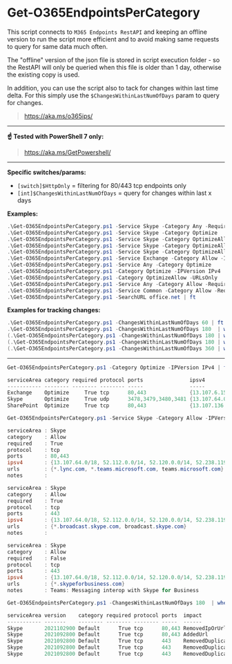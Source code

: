 # Get-O365EndpointsPerCategory

This script connects to `M365 Endpoints RestAPI` and keeping an offline version to run the script more efficient and to avoid making same requests to query for same data much often.

The "offline" version of the json file is stored in script execution folder - so the RestAPI will only be queried when this file is older than 1 day, otherwise the existing copy is used.

In addition, you can use the script also to tack for changes within last time delta. For this simply use the `$ChangesWithinLastNumOfDays` param to query for changes.

> <https://aka.ms/o365ips/>

---

**☝ Tested with PowerShell 7 only:**

> <https://aka.ms/GetPowershell/>

---

**Specific switches/params:**

- `[switch]$HttpOnly` = filtering for 80/443 tcp endpoints only
- `[int]$ChangesWithinLastNumOfDays` = query for changes within last x days

**Examples:**

```powershell
.\Get-O365EndpointsPerCategory.ps1 -Service Skype -Category Any -Required $True -HttpOnly
.\Get-O365EndpointsPerCategory.ps1 -Service Skype -Category Optimize
.\Get-O365EndpointsPerCategory.ps1 -Service Skype -Category OptimizeAllow -IPsOnly
.\Get-O365EndpointsPerCategory.ps1 -Service Skype -Category OptimizeAllow -IPsOnly -IPVersion IPv4
.\Get-O365EndpointsPerCategory.ps1 -Service Skype -Category OptimizeAllow -URLsOnly
.\Get-O365EndpointsPerCategory.ps1 -Service Exchange -Category Allow -IPversion IPv6 -Required $True
.\Get-O365EndpointsPerCategory.ps1 -Service Any -Category Optimize
.\Get-O365EndpointsPerCategory.ps1 -Category Optimize -IPVersion IPv4
.\Get-O365EndpointsPerCategory.ps1 -Category OptimizeAllow -URLsOnly
.\Get-O365EndpointsPerCategory.ps1 -Service Any -Category Allow -Required $True -IPVersion IPv6
.\Get-O365EndpointsPerCategory.ps1 -Service Common -Category Allow -Required $True -IPversion IPv4
.\Get-O365EndpointsPerCategory.ps1 -SearchURL office.net | ft
```

**Examples for tracking changes:**

```powershell
.\Get-O365EndpointsPerCategory.ps1 -ChangesWithinLastNumOfDays 60 | ft
.\Get-O365EndpointsPerCategory.ps1 -ChangesWithinLastNumOfDays 180  | where serviceArea -like *skype* | ft
(.\Get-O365EndpointsPerCategory.ps1 -ChangesWithinLastNumOfDays 180 | where impact -like *remove*).urls | select -Unique
(.\Get-O365EndpointsPerCategory.ps1 -ChangesWithinLastNumOfDays 180 | where impact -like *add*).urls | select -Unique
(.\Get-O365EndpointsPerCategory.ps1 -ChangesWithinLastNumOfDays 360 | where impact -like *add*).ips | select -Unique
```

---

```powershell
Get-O365EndpointsPerCategory.ps1 -Category Optimize -IPVersion IPv4 | ft

serviceArea category required protocol ports               ipsv4                                                                 urls
----------- -------- -------- -------- -----               -----                                                                 ----
Exchange    Optimize     True tcp      80,443              {13.107.6.152/31, 13.107.18.10/31, 13.107.128.0/22, 23.103.160.0/20…} {outlook.office.com, outlook.office365.com}
Skype       Optimize     True udp      3478,3479,3480,3481 {13.107.64.0/18, 52.112.0.0/14, 52.120.0.0/14}
SharePoint  Optimize     True tcp      80,443              {13.107.136.0/22, 40.108.128.0/17, 52.104.0.0/14, 104.146.128.0/17…}  {*.sharepoint.com}
```

```powershell
Get-O365EndpointsPerCategory.ps1 -Service Skype -Category Allow -IPVersion IPv4

serviceArea : Skype
category    : Allow
required    : True
protocol    : tcp
ports       : 80,443
ipsv4       : {13.107.64.0/18, 52.112.0.0/14, 52.120.0.0/14, 52.238.119.141/32…}
urls        : {*.lync.com, *.teams.microsoft.com, teams.microsoft.com}
notes       :

serviceArea : Skype
category    : Allow
required    : True
protocol    : tcp
ports       : 443
ipsv4       : {13.107.64.0/18, 52.112.0.0/14, 52.120.0.0/14, 52.238.119.141/32…}
urls        : {*.broadcast.skype.com, broadcast.skype.com}
notes       :

serviceArea : Skype
category    : Allow
required    : False
protocol    : tcp
ports       : 443
ipsv4       : {13.107.64.0/18, 52.112.0.0/14, 52.120.0.0/14, 52.238.119.141/32…}
urls        : {*.skypeforbusiness.com}
notes       : Teams: Messaging interop with Skype for Business
```

```powershell
Get-O365EndpointsPerCategory.ps1 -ChangesWithinLastNumOfDays 180  | where serviceArea -like *skype* | ft

serviceArea version    category required protocol ports  impact                  ips urls
----------- -------    -------- -------- -------- -----  ------                  --- ----
Skype       2021102900 Default      True tcp      80,443 RemovedIpOrUrl              *.urlp.sfbassets.com
Skype       2021092800 Default      True tcp      80,443 AddedUrl                    *.urlp.sfbassets.com
Skype       2021092800 Default      True tcp      443    RemovedDuplicateIpOrUrl     {*.msecnd.net, ajax.aspnetcdn.com}
Skype       2021092800 Default      True tcp      443    RemovedDuplicateIpOrUrl     amp.azure.net
Skype       2021092800 Default      True tcp      443    RemovedDuplicateIpOrUrl     videoplayercdn.osi.office.net
```
